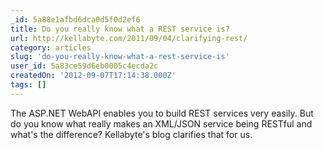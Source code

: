 ```yaml
---
_id: 5a88e1afbd6dca0d5f0d2ef6
title: Do you really know what a REST service is?
url: http://kellabyte.com/2011/09/04/clarifying-rest/
category: articles
slug: 'do-you-really-know-what-a-rest-service-is'
user_id: 5a83ce59d6eb0005c4ecda2c
createdOn: '2012-09-07T17:14:38.000Z'
tags: []
---
```


The ASP.NET WebAPI enables you to build REST services very easily. But do you know what really makes an XML/JSON service being RESTful and what's the difference? Kellabyte's blog clarifies that for us.
